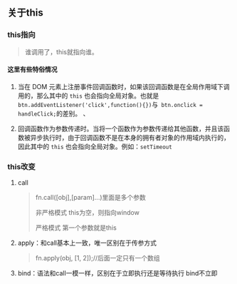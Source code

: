 ## 关于this

### this指向

> 谁调用了，this就指向谁。

#### 这里有些特俗情况

1. 当在 DOM 元素上注册事件回调函数时，如果该回调函数是在全局作用域下调用的，那么其中的 `this` 也会指向全局对象。也就是`btn.addEventListener('click',function(){})`与` btn.onclick = handleClick;`的差别。  、

2. 回调函数作为参数传递时。当将一个函数作为参数传递给其他函数，并且该函数被异步执行时，由于回调函数不是在本身的拥有者对象的作用域内执行的，因此其中的 `this` 也会指向全局对象。例如：`setTimeout`

### this改变

1. call

   >fn.call([obj],[param]...)里面是多个参数
   >
   >非严格模式 this为空，则指向window
   >
   >严格模式 第一个参数就是this

   

2. apply：和call基本上一致，唯一区别在于传参方式

   > fn.apply(obj, [1, 2]);//后面一定只有一个数组

3. bind：语法和call一模一样，区别在于立即执行还是等待执行 bind不立即